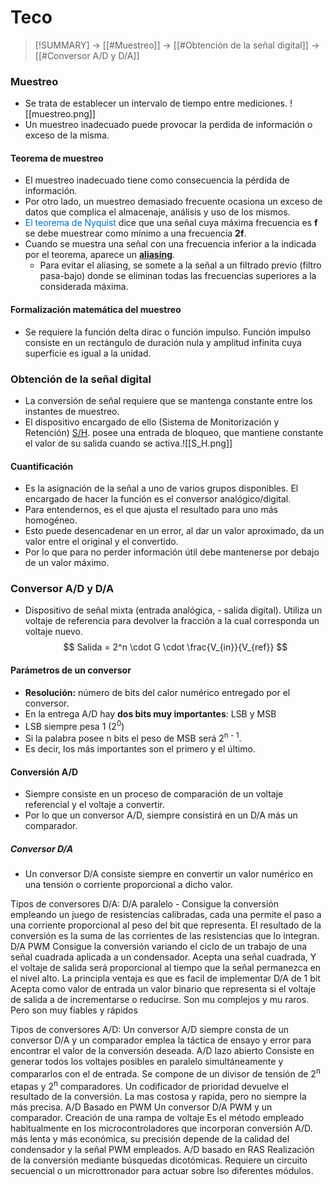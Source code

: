 # Teco
> [!SUMMARY]
> -> [[#Muestreo]]
> -> [[#Obtención de la señal digital]]
> -> [[#Conversor A/D y D/A]]

### Muestreo
- Se trata de establecer un intervalo de tiempo entre mediciones. ![[muestreo.png]]
- Un muestreo inadecuado puede provocar la perdida de información o exceso de la misma.
#### Teorema de muestreo
- El muestreo inadecuado tiene como consecuencia la pérdida de información.
- Por otro lado, un muestreo demasiado frecuente ocasiona un exceso de datos que complica el almacenaje, análisis y uso de los mismos.
- <font color="#0070c0"> El teorema de Nyquist </font>dice que una señal cuya máxima frecuencia es **f** se debe muestrear como mínimo a una frecuencia **2f**.
- Cuando se muestra una señal con una frecuencia inferior a la indicada por el teorema, aparece un <u>**aliasing**</u>.
	- Para evitar el aliasing, se somete a la señal a un filtrado previo (filtro pasa-bajo) donde se eliminan todas las frecuencias superiores a la considerada máxima.
#### Formalización matemática del muestreo
- Se requiere la función delta dirac o función impulso. Función impulso consiste en un rectángulo de duración nula y amplitud infinita cuya superficie es igual a la unidad.
### Obtención de la señal digital
- La conversión de señal requiere que se mantenga constante entre los instantes de muestreo. 
- El dispositivo encargado de ello (Sistema de Monitorización y Retención) <u>S/H</u>. posee una entrada de bloqueo, que mantiene constante el valor de su salida cuando se activa.![[S_H.png]]
#### Cuantificación
- Es la asignación de la señal a uno de varios grupos disponibles. El encargado de hacer la función es el conversor analógico/digital. 
- Para entendernos, es el que ajusta el resultado para uno más homogéneo.
- Esto puede desencadenar en un error, al dar un valor aproximado, da un valor entre el original y el convertido.
- Por lo que para no perder información útil debe mantenerse por debajo de un valor máximo.

### Conversor A/D y D/A
- Dispositivo de señal mixta (entrada analógica, - salida digital). Utiliza un voltaje de referencia para devolver la fracción a la cual corresponda un voltaje nuevo.
$$ Salida = 2^n \cdot G \cdot \frac{V_{in}}{V_{ref}} $$
#### Parámetros de un conversor
- **Resolución:** número de bits del calor numérico entregado por el conversor.
- En la entrega A/D hay **dos bits muy importantes**: LSB y MSB
- LSB siempre pesa 1 (2<sup>0</sup>)
- Si la palabra posee n bits el peso de MSB será 2<sup>n - 1</sup>.
- Es decir, los más importantes son el primero y el último.

#### Conversión A/D
- Siempre consiste en un proceso de comparación de un voltaje referencial y el voltaje a convertir.
- Por lo que un conversor A/D, siempre consistirá en un D/A más un comparador.
##### Conversor D/A
- Un conversor D/A consiste siempre en convertir un valor numérico en una tensión o corriente proporcional a dicho valor.

Tipos de conversores D/A:
D/A paralelo
	- Consigue la conversión empleando un juego de resistencias calibradas, cada una permite el paso a una corriente proporcional al peso del bit que representa. El resultado de la conversión es la suma de las corrientes de las resistencias que lo integran.
D/A PWM
	Consigue la conversión variando el ciclo de un trabajo de una señal cuadrada aplicada a un condensador. Acepta una señal cuadrada, Y el voltaje de salida será proporcional al tiempo que la señal permanezca en el nivel alto.
	La principla ventaja es que es facil de implementar
D/A de 1 bit
	Acepta como valor de entrada un valor binario que representa si el voltaje de salida a de incrementarse o reducirse.
	Son mu complejos y mu raros. Pero son muy fiables y rápidos


Tipos de conversores A/D:
Un conversor A/D siempre consta de un conversor D/A y un comparador emplea la táctica de ensayo y error para encontrar el valor de la conversión deseada.
A/D lazo abierto
	Consiste en generar todos los voltajes posibles en paralelo simultáneamente y compararlos con el de entrada. Se compone de un divisor de tensión de 2<sup>n</sup> etapas y 2<sup>n</sup> comparadores. Un codificador de prioridad devuelve el resultado de la conversión.
	La mas costosa y rapida, pero no siempre la más precisa.
A/D Basado en PWM
	Un conversor D/A PWM y un comparador. Creación de una rampa de voltaje
	Es el método empleado habitualmente en los microcontroladores que incorporan conversión A/D.
	más lenta y más económica, su precisión depende de la calidad del condensador y la señal PWM empleados.
A/D basado en RAS
	Realización de la conversión mediante búsquedas dicotómicas. Requiere un circuito secuencial o un microttronador para actuar sobre lso diferentes módulos.